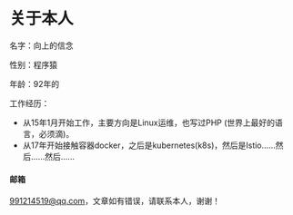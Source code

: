 # 关于本人

名字：向上的信念

性别：程序猿

年龄：92年的

工作经历：

* 从15年1月开始工作，主要方向是Linux运维，也写过PHP \(世界上最好的语言，必须滴\)。
* 从17年开始接触容器docker，之后是kubernetes\(k8s\)，然后是Istio......然后......然后......

#### 邮箱

991214519@qq.com，文章如有错误，请联系本人，谢谢！

